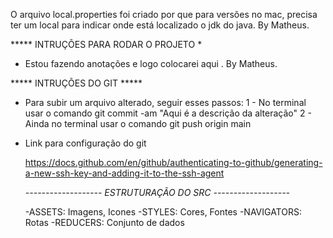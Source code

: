 O arquivo local.properties foi criado por que para versões no mac, precisa ter um local
para indicar onde está localizado o jdk do java. By Matheus.

***** INTRUÇÕES PARA RODAR O PROJETO *
- Estou fazendo anotações e logo colocarei aqui . By Matheus.

***** INTRUÇÕES DO GIT *****

- Para subir um arquivo alterado, seguir esses passos: 
    1 - No terminal usar o comando git commit -am "Aqui é a descrição da alteração" 
    2 - Ainda no terminal usar o comando git push origin main

- Link para configuração do git

    https://docs.github.com/en/github/authenticating-to-github/generating-a-new-ssh-key-and-adding-it-to-the-ssh-agent

    *-------------------*
    *ESTRUTURAÇÃO DO SRC*
    *-------------------*

    -ASSETS: Imagens, Icones
    -STYLES: Cores, Fontes
    -NAVIGATORS: Rotas
    -REDUCERS: Conjunto de dados
        
